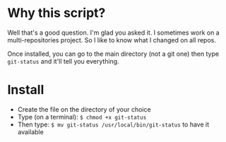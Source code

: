 # Why this script?
Well that's a good question. I'm glad you asked it.
I sometimes work on a multi-repositories project. So I like to know what I changed on all repos.

Once installed, you can go to the main directory (not a git one) then type `git-status` and it'll tell you everything.


# Install

* Create the file on the directory of your choice
* Type (on a terminal): `$ chmod +x git-status`
* Then type: `$ mv git-status /usr/local/bin/git-status` to have it available
